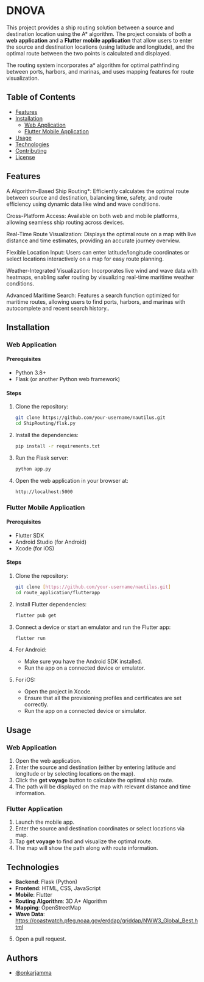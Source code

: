 
# DNOVA

This project provides a ship routing solution between a source and destination location using the A* algorithm. The project consists of both a **web application** and a **Flutter mobile application** that allow users to enter the source and destination locations (using latitude and longitude), and the optimal route between the two points is calculated and displayed.

The routing system incorporates a* algorithm for optimal pathfinding between ports, harbors, and marinas, and uses mapping features for route visualization.

## Table of Contents
- [Features](#features)
- [Installation](#installation)
  - [Web Application](#web-application)
  - [Flutter Mobile Application](#flutter-mobile-application)
- [Usage](#usage)
- [Technologies](#technologies)
- [Contributing](#contributing)
- [License](#license)

## Features
A Algorithm-Based Ship Routing*: Efficiently calculates the optimal route between source and destination, balancing time, safety, and route efficiency using dynamic data like wind and wave conditions.

Cross-Platform Access: Available on both web and mobile platforms, allowing seamless ship routing across devices.

Real-Time Route Visualization: Displays the optimal route on a map with live distance and time estimates, providing an accurate journey overview.

Flexible Location Input: Users can enter latitude/longitude coordinates or select locations interactively on a map for easy route planning.

Weather-Integrated Visualization: Incorporates live wind and wave data with heatmaps, enabling safer routing by visualizing real-time maritime weather conditions.

Advanced Maritime Search: Features a search function optimized for maritime routes, allowing users to find ports, harbors, and marinas with autocomplete and recent search history..

## Installation

### Web Application

#### Prerequisites
- Python 3.8+
- Flask (or another Python web framework)


#### Steps
1. Clone the repository:
   ```bash
   git clone https://github.com/your-username/nautilus.git
   cd ShipRouting/flsk.py
   ```

2. Install the dependencies:
   ```bash
   pip install -r requirements.txt
   ```

3. Run the Flask server:
   ```bash
   python app.py
   ```

4. Open the web application in your browser at:
   ```bash
   http://localhost:5000
   ```


### Flutter Mobile Application

#### Prerequisites
- Flutter SDK
- Android Studio (for Android)
- Xcode (for iOS)

#### Steps
1. Clone the repository:
   ```bash
   git clone [https://github.com/your-username/nautilus.git]
   cd route_application/flutterapp
   ```

2. Install Flutter dependencies:
   ```bash
   flutter pub get
   ```

3. Connect a device or start an emulator and run the Flutter app:
   ```bash
   flutter run
   ```

4. For Android:
   - Make sure you have the Android SDK installed.
   - Run the app on a connected device or emulator.

5. For iOS:
   - Open the project in Xcode.
   - Ensure that all the provisioning profiles and certificates are set correctly.
   - Run the app on a connected device or simulator.

## Usage

### Web Application
1. Open the web application.
2. Enter the source and destination (either by entering latitude and longitude or by selecting locations on the map).
3. Click the **get voyage** button to calculate the optimal ship route.
4. The path will be displayed on the map with relevant distance and time information.

### Flutter Application
1. Launch the mobile app.
2. Enter the source and destination coordinates or select locations via map.
3. Tap **get voyage** to find and visualize the optimal route.
4. The map will show the path along with route information.

## Technologies

- **Backend**: Flask (Python)
- **Frontend**: HTML, CSS, JavaScript
- **Mobile**: Flutter
- **Routing Algorithm**: 3D A* Algorithm
- **Mapping**: OpenStreetMap
- **Wave Data**: https://coastwatch.pfeg.noaa.gov/erddap/griddap/NWW3_Global_Best.html
5. Open a pull request.
## Authors

- [@onkarjamma](https://github.com/onkarjamma)

